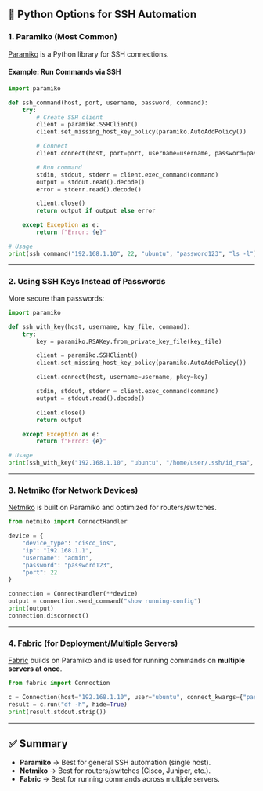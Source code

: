 ## 🔑 Python Options for SSH Automation

### 1. **Paramiko (Most Common)**

[Paramiko](http://www.paramiko.org/) is a Python library for SSH connections.

#### Example: Run Commands via SSH

```python
import paramiko

def ssh_command(host, port, username, password, command):
    try:
        # Create SSH client
        client = paramiko.SSHClient()
        client.set_missing_host_key_policy(paramiko.AutoAddPolicy())

        # Connect
        client.connect(host, port=port, username=username, password=password)

        # Run command
        stdin, stdout, stderr = client.exec_command(command)
        output = stdout.read().decode()
        error = stderr.read().decode()

        client.close()
        return output if output else error

    except Exception as e:
        return f"Error: {e}"

# Usage
print(ssh_command("192.168.1.10", 22, "ubuntu", "password123", "ls -l"))
```

---

### 2. **Using SSH Keys Instead of Passwords**

More secure than passwords:

```python
import paramiko

def ssh_with_key(host, username, key_file, command):
    try:
        key = paramiko.RSAKey.from_private_key_file(key_file)

        client = paramiko.SSHClient()
        client.set_missing_host_key_policy(paramiko.AutoAddPolicy())

        client.connect(host, username=username, pkey=key)

        stdin, stdout, stderr = client.exec_command(command)
        output = stdout.read().decode()

        client.close()
        return output

    except Exception as e:
        return f"Error: {e}"

# Usage
print(ssh_with_key("192.168.1.10", "ubuntu", "/home/user/.ssh/id_rsa", "uname -a"))
```

---

### 3. **Netmiko (for Network Devices)**

[Netmiko](https://github.com/ktbyers/netmiko) is built on Paramiko and optimized for routers/switches.

```python
from netmiko import ConnectHandler

device = {
    "device_type": "cisco_ios",
    "ip": "192.168.1.1",
    "username": "admin",
    "password": "password123",
    "port": 22
}

connection = ConnectHandler(**device)
output = connection.send_command("show running-config")
print(output)
connection.disconnect()
```

---

### 4. **Fabric (for Deployment/Multiple Servers)**

[Fabric](https://www.fabfile.org/) builds on Paramiko and is used for running commands on **multiple servers at once**.

```python
from fabric import Connection

c = Connection(host="192.168.1.10", user="ubuntu", connect_kwargs={"password": "password123"})
result = c.run("df -h", hide=True)
print(result.stdout.strip())
```

---

## ✅ Summary

* **Paramiko** → Best for general SSH automation (single host).
* **Netmiko** → Best for routers/switches (Cisco, Juniper, etc.).
* **Fabric** → Best for running commands across multiple servers.